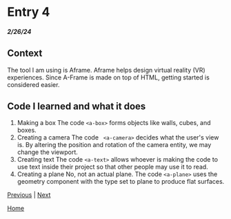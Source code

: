 # Entry 4
##### 2/26/24

## Context
The tool I am using is Aframe. Aframe helps design virtual reality (VR) experiences. Since A-Frame is made on top of HTML, getting started is considered easier.

## Code I learned and what it does

1. Making a box
 The code  ```<a-box>``` forms objects like walls, cubes, and boxes.
2. Creating a camera
 The code ``` <a-camera>``` decides what the user's view is. By altering the position and rotation of the camera entity, we may change the viewport.
3. Creating text
 The code ```<a-text>``` allows whoever is making the code to use text inside their project so that other people may use it to read.
4. Creating a plane
   No, not an actual plane. The code ```<a-plane>``` uses the geometry component with the type set to plane to produce flat surfaces.



[Previous](entry03.md) | [Next](entry05.md)

[Home](../README.md)
